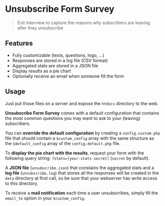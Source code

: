 # Unsubscribe Form Survey

> Exit interview to capture the reasons why subscribers are leaving after they unsubscribe

## Features

- Fully customizable (texts, questions, logo, ...)
- Responses are stored in a log file (CSV format)
- Aggregated stats are stored in a JSON file
- Display results as a pie chart
- Optionally receive an email when someone fill the form

## Usage

Just put those files on a server and expose the `htdocs` directory to the web.

**Unsubscribe Form Survey** comes with a default configuration that contains the most common questions you may want to ask to your (leaving) subscribers.

You can **override the default configuration** by creating a `config.custom.php` file that should contain a `$custom_config` array with the same structure as the `$default_config` array of the `config.default.php` file.

To **display the pie chart with the results**, request your form with the following query string: `?stats=[your-stats-secret]` (`secret` by default).

A **JSON file** (`unsubscribe.json`) that constains the aggregated stats and a **log file** (`unsubscribe.log`) that stores all the responses will be created in the `data` directory at first call, so be sure that your webserver has write access to this directory.

To receive a **mail notification** each time a user unsubscribes, simply fill the `email_to` option in your `$custom_config`.
